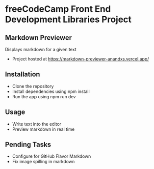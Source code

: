 # freeCodeCamp Front End Development Libraries Project

## Markdown Previewer

Displays markdown for a given text

- Project hosted at https://markdown-previewer-anandxs.vercel.app/

## Installation

- Clone the repository
- Install dependencies using npm install
- Run the app using npm run dev

## Usage

- Write text into the editor
- Preview markdown in real time

## Pending Tasks

- Configure for GitHub Flavor Markdown
- Fix image spilling in markdown
